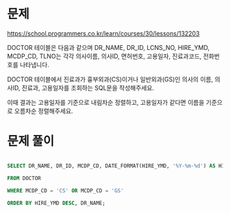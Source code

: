 # 문제

https://school.programmers.co.kr/learn/courses/30/lessons/132203

DOCTOR 테이블은 다음과 같으며 DR_NAME, DR_ID, LCNS_NO, HIRE_YMD, MCDP_CD, TLNO는 각각 의사이름, 의사ID, 면허번호, 고용일자, 진료과코드, 전화번호를 나타냅니다.

DOCTOR 테이블에서 진료과가 흉부외과(CS)이거나 일반외과(GS)인 의사의 이름, 의사ID, 진료과, 고용일자를 조회하는 SQL문을 작성해주세요. 

이때 결과는 고용일자를 기준으로 내림차순 정렬하고, 고용일자가 같다면 이름을 기준으로 오름차순 정렬해주세요.

# 문제 풀이


```sql

SELECT DR_NAME, DR_ID, MCDP_CD, DATE_FORMAT(HIRE_YMD, '%Y-%m-%d') AS HIRE_YMD

FROM DOCTOR

WHERE MCDP_CD = 'CS' OR MCDP_CD = 'GS'

ORDER BY HIRE_YMD DESC, DR_NAME;

```
